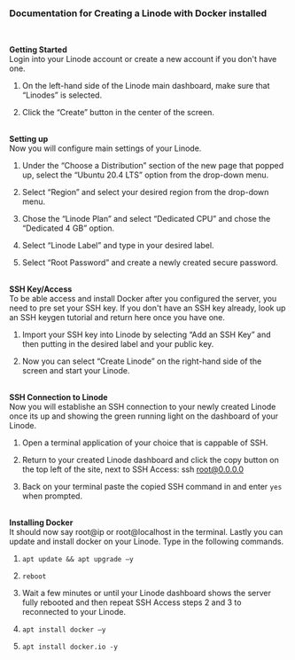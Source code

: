 <h3>Documentation for Creating a Linode with Docker installed</h3>
<br>

**Getting Started** <br>
Login into your Linode account or create a new account if you don't have one.

1. On the left-hand side of the Linode main dashboard, make sure that “Linodes” is selected. 

2. Click the “Create” button in the center of the screen. 

<br> **Setting up** <br>
Now you will configure main settings of your Linode.

1. Under the “Choose a Distribution” section of the new page that popped up, select the “Ubuntu 20.4 LTS” option from the drop-down menu. 



2. Select “Region” and select your desired region from the drop-down menu.  

3. Chose the “Linode Plan” and select “Dedicated CPU” and chose the “Dedicated 4 GB” option.  

4. Select “Linode Label” and type in your desired label. 

5. Select “Root Password” and create a newly created secure password.

<br> **SSH Key/Access** <br>
To be able access and install Docker after you configured the server, you need to pre set your SSH key. If you don't have an SSH key already, look up an SSH keygen tutorial and return here once you have one.

1. Import your SSH key into Linode by selecting “Add an SSH Key” and then putting in the desired label and your public key. 

2. Now you can select “Create Linode” on the right-hand side of the screen and start your Linode. 

<br> **SSH Connection to Linode** <br>
Now you will establishe an SSH connection to your newly created Linode once its up and showing the green running light on the dashboard of your Linode.

1. Open a terminal application of your choice that is cappable of SSH.

2. Return to your created Linode dashboard and click the copy button on the top left of the site, next to SSH Access: ssh root@0.0.0.0

3. Back on your terminal paste the copied SSH command in and enter `yes` when prompted.

<br> **Installing Docker** <br>
It should now say root@ip or root@localhost in the terminal. Lastly you can update and install docker on your Linode. Type in the following commands.

1. `apt update && apt upgrade –y`

2. `reboot`

3. Wait a few minutes or until your Linode dashboard shows the server fully rebooted and then repeat SSH Access steps 2 and 3 to reconnected to your Linode.

4. `apt install docker –y` 

5. `apt install docker.io -y` 

 
